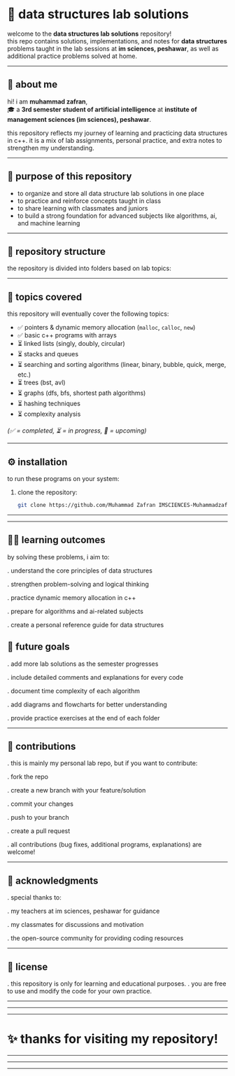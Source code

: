 # 📘 data structures lab solutions

welcome to the **data structures lab solutions** repository!  
this repo contains solutions, implementations, and notes for **data structures** problems taught in the lab sessions at **im sciences, peshawar**, as well as additional practice problems solved at home.  

---

## 👤 about me
hi! i am **muhammad zafran**,  
🎓 a **3rd semester student of artificial intelligence** at **institute of management sciences (im sciences), peshawar**.  

this repository reflects my journey of learning and practicing data structures in c++. it is a mix of lab assignments, personal practice, and extra notes to strengthen my understanding.

---

## 🎯 purpose of this repository
- to organize and store all data structure lab solutions in one place  
- to practice and reinforce concepts taught in class  
- to share learning with classmates and juniors  
- to build a strong foundation for advanced subjects like algorithms, ai, and machine learning  

---

## 📂 repository structure
the repository is divided into folders based on lab topics:  


---

## 📖 topics covered
this repository will eventually cover the following topics:  

- ✅ pointers & dynamic memory allocation (`malloc`, `calloc`, `new`)  
- ✅ basic c++ programs with arrays  
- ⏳ linked lists (singly, doubly, circular)  
- ⏳ stacks and queues  
- ⏳ searching and sorting algorithms (linear, binary, bubble, quick, merge, etc.)  
- ⏳ trees (bst, avl)  
- ⏳ graphs (dfs, bfs, shortest path algorithms)  
- ⏳ hashing techniques  
- ⏳ complexity analysis  

*(✅ = completed, ⏳ = in progress, 📌 = upcoming)*  

---

## ⚙️ installation
to run these programs on your system:  

1. clone the repository:  
   ```bash
   git clone https://github.com/Muhammad Zafran IMSCIENCES-Muhammadzafran33/Data-Structures-lab-Solutions.git

---
---

## 🧑‍💻 learning outcomes

by solving these problems, i aim to:

. understand the core principles of data structures

. strengthen problem-solving and logical thinking

. practice dynamic memory allocation in c++

. prepare for algorithms and ai-related subjects

. create a personal reference guide for data structures


## 📌 future goals

. add more lab solutions as the semester progresses

. include detailed comments and explanations for every code

. document time complexity of each algorithm

. add diagrams and flowcharts for better understanding

. provide practice exercises at the end of each folder

---

## 🤝 contributions

. this is mainly my personal lab repo, but if you want to contribute:

. fork the repo

. create a new branch with your feature/solution

. commit your changes

. push to your branch

. create a pull request

. all contributions (bug fixes, additional programs, explanations) are welcome!

---

## 🙏 acknowledgments

. special thanks to:

. my teachers at im sciences, peshawar for guidance

. my classmates for discussions and motivation

. the open-source community for providing coding resources

---

## 📜 license

. this repository is only for learning and educational purposes.
. you are free to use and modify the code for your own practice.

---
---
---

#             ✨ thanks for visiting my repository! 
---
---
---
